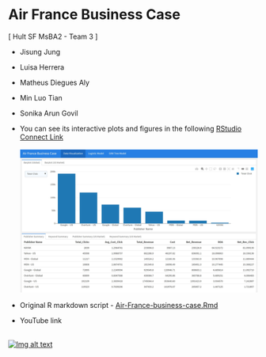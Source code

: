 # Air France Business Case

[ Hult SF MsBA2 - Team 3 ]
- Jisung Jung
- Luisa Herrera
- Matheus Diegues Aly
- Min Luo Tian
- Sonika Arun Govil

- You can see its interactive plots and figures in the following [RStudio Connect Link](https://bookdown.org/Marvin/air_france_business_case/) <br> <br>
  <img src="images/plot.jpg">
- Original R markdown script - [Air-France-business-case.Rmd](https://github.com/marvin-jung/Air-France-Business-Case/raw/main/scripts/Air-France-business-case.zip)

- YouTube link <br> <br>

[![Img alt text](https://img.youtube.com/vi/c-dL2LImlZ4/0.jpg)](https://www.youtube.com/embed/c-dL2LImlZ4)
